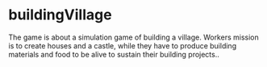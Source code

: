 # buildingVillage
The game is about a simulation game of building a village. Workers mission is to create houses and a castle, while they have to produce building materials and food to be alive to sustain their building projects..
